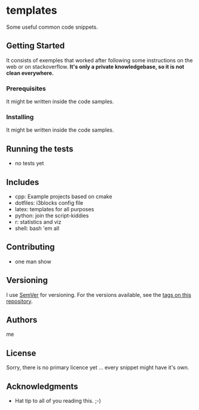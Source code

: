 # templates

Some useful common code snippets.

## Getting Started

It consists of exemples that worked after following some instructions on the web or on stackoverflow.
**It's only a private knowledgebase, so it is not clean everywhere.**

### Prerequisites

It might be written inside the code samples.

### Installing

It might be written inside the code samples.

## Running the tests

- no tests yet

## Includes

- cpp: Example projects based on cmake
- dotfiles: i3blocks config file
- latex: templates for all purposes
- python: join the script-kiddies
- r: statistics and viz
- shell: bash 'em all

## Contributing

- one man show

## Versioning

I use [SemVer](http://semver.org/) for versioning.
For the versions available, see the [tags on this repository](https://github.com/cipo7741/templates/releases/tag). 

## Authors

me

## License

Sorry, there is no primary licence yet ... every snippet might have it's own.

## Acknowledgments

* Hat tip to all of you reading this. ;-)

